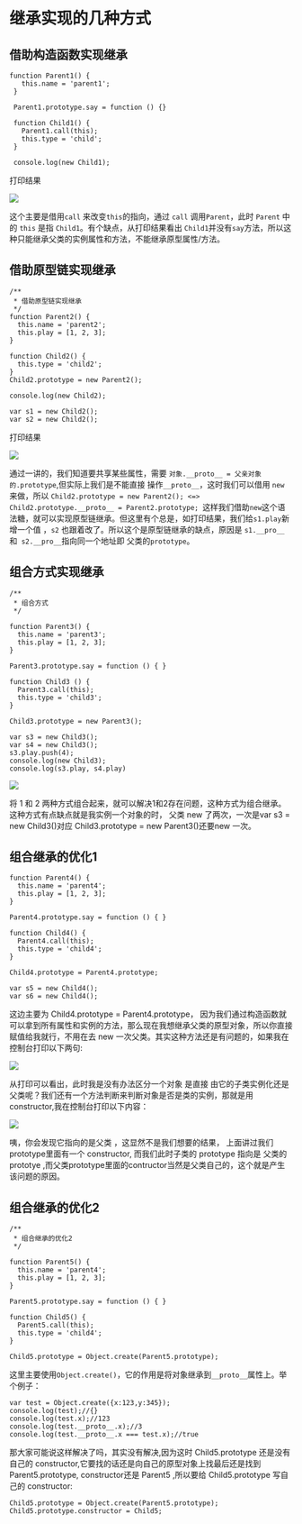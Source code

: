 # 继承实现的几种方式

## 借助构造函数实现继承

```
function Parent1() {
   this.name = 'parent1';
 }
 
 Parent1.prototype.say = function () {}
 
 function Child1() {
   Parent1.call(this);
   this.type = 'child';
 }

 console.log(new Child1);
```
打印结果

![](./img/js3-1.png)

这个主要是借用`call` 来改变`this`的指向，通过 `call` 调用`Parent`，此时 `Parent` 中的 `this` 是指 `Child1`。有个缺点，从打印结果看出 `Child1`并没有`say`方法，所以这种只能继承父类的实例属性和方法，不能继承原型属性/方法。

## 借助原型链实现继承

```
/**
 * 借助原型链实现继承
 */
function Parent2() {
  this.name = 'parent2';
  this.play = [1, 2, 3];
}

function Child2() {
  this.type = 'child2';
}
Child2.prototype = new Parent2();

console.log(new Child2);

var s1 = new Child2();
var s2 = new Child2();
```
打印结果

![](./img/js3-2.png)

通过一讲的，我们知道要共享某些属性，需要 `对象.__proto__ = 父亲对象的.prototype`,但实际上我们是不能直接 操作`__proto__`，这时我们可以借用 `new` 来做，所以
`Child2.prototype = new Parent2(); <=> Child2.prototype.__proto__ = Parent2.prototype; `这样我们借助`new`这个语法糖，就可以实现原型链继承。但这里有个总是，如打印结果，我们给`s1.play`新增一个值 ，`s2` 也跟着改了。所以这个是原型链继承的缺点，原因是 `s1.__pro__ `和` s2.__pro__`指向同一个地址即 父类的`prototype`。

## 组合方式实现继承
```
/**
 * 组合方式
 */

function Parent3() {
  this.name = 'parent3';
  this.play = [1, 2, 3];
}

Parent3.prototype.say = function () { }

function Child3 () {
  Parent3.call(this);
  this.type = 'child3';
}

Child3.prototype = new Parent3();

var s3 = new Child3();
var s4 = new Child3();
s3.play.push(4);
console.log(new Child3);
console.log(s3.play, s4.play)
```
![](./img/js3-3.png)

将 1 和 2 两种方式组合起来，就可以解决1和2存在问题，这种方式为组合继承。这种方式有点缺点就是我实例一个对象的时， 父类 new 了两次，一次是var s3 = new Child3()对应  Child3.prototype = new Parent3()还要new 一次。

## 组合继承的优化1

```
function Parent4() {
  this.name = 'parent4';
  this.play = [1, 2, 3];
}

Parent4.prototype.say = function () { }

function Child4() {
  Parent4.call(this);
  this.type = 'child4';
}

Child4.prototype = Parent4.prototype;

var s5 = new Child4();
var s6 = new Child4();
```
这边主要为 Child4.prototype = Parent4.prototype， 因为我们通过构造函数就可以拿到所有属性和实例的方法，那么现在我想继承父类的原型对象，所以你直接赋值给我就行，不用在去 new 一次父类。其实这种方法还是有问题的，如果我在控制台打印以下两句:

![](./img/js3-4.png)

从打印可以看出，此时我是没有办法区分一个对象 是直接 由它的子类实例化还是父类呢？我们还有一个方法判断来判断对象是否是类的实例，那就是用 constructor,我在控制台打印以下内容：

![](./img/js3-5.png)

咦，你会发现它指向的是父类 ，这显然不是我们想要的结果， 上面讲过我们 prototype里面有一个 constructor, 而我们此时子类的 prototype 指向是 父类的 prototye ,而父类prototype里面的contructor当然是父类自己的，这个就是产生该问题的原因。

## 组合继承的优化2

```
/**
 * 组合继承的优化2
 */

function Parent5() {
  this.name = 'parent4';
  this.play = [1, 2, 3];
}

Parent5.prototype.say = function () { }

function Child5() {
  Parent5.call(this);
  this.type = 'child4';
}

Child5.prototype = Object.create(Parent5.prototype);
```
这里主要使用`Object.create()`，它的作用是将对象继承到`__proto__`属性上。举个例子：

```
var test = Object.create({x:123,y:345});
console.log(test);//{}
console.log(test.x);//123
console.log(test.__proto__.x);//3
console.log(test.__proto__.x === test.x);//true
```

那大家可能说这样解决了吗，其实没有解决,因为这时 Child5.prototype 还是没有自己的 constructor,它要找的话还是向自己的原型对象上找最后还是找到  Parent5.prototype, constructor还是 Parent5 ,所以要给 Child5.prototype 写自己的 constructor:

```
Child5.prototype = Object.create(Parent5.prototype);
Child5.prototype.constructor = Child5;
```

